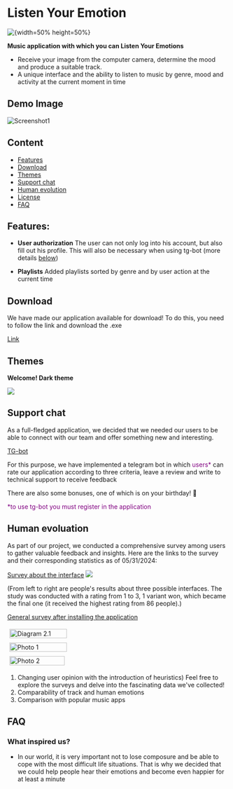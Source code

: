 # Listen Your Emotion

![{width=50% height=50%}](resources/image_files/LYEE.jpg)

**Music application with which you can Listen Your Emotions**

- Receive your image from the computer camera, determine the mood and produce a suitable track.
- A unique interface and the ability to listen to music by genre, mood and activity at the current moment in time

## Demo Image

![Screenshot1](resources/image_files/for_read.jpg) 

## Content

- [Features](#features)
- [Download](#download)
- [Themes](#themes)
- [Support chat](#Support-chat)
- [Human evolution](#Human-evoluation)
- [License](#license)
- [FAQ](#faq)

## Features:

- **User authorization** 
The user can not only log into his account, but also fill out his profile. 
This will also be necessary when using tg-bot (more details [below](#Support-chat))

 - **Playlists** Added playlists sorted by genre and by user action at the current time


## Download

We have made our application available for download!
To do this, you need to follow the link and download the .exe

[Link](https://drive.google.com/file/d/1PwEhHlbpH2-E3iqb75g9oV1D1xsFXYyT/view?usp=drive_link)


## Themes

**Welcome! Dark theme**

![](resources/image_files/for_read_dark.jpg) 

## Support chat

As a full-fledged application, we decided that we needed our users to be able to connect with our team and offer something new and interesting.

[TG-bot](https://t.me/lyesplyebot)


For this purpose, we have implemented a telegram bot in which <span style="color:purple">users*</span> can rate our application according to three criteria, leave a review and write to technical support to receive feedback

There are also some bonuses, one of which is on your birthday! 🎂

<span style="color:purple">*to use tg-bot you must register in the application</span>


## Human evoluation

As part of our project, we conducted a comprehensive survey among users to gather valuable feedback and insights. Here are the links to the survey and their corresponding statistics as of 05/31/2024:

[Survey about the interface](https://forms.gle/Jn33xH1AZ8u8M5bU7)
![](resources/image_files/maindiag1.JPG)

(From left to right are people's results about three possible interfaces. The study was conducted with a rating from 1 to 3, 1 variant won, which became the final one (it received the highest rating from 86 people).)

[General survey after installing the application](https://forms.gle/Z7M8XFjqk3ALbRS76)

<div style="display: flex; flex-wrap: wrap;">
    <img src="resources/image_files/diagram2.1.jpg" alt="Diagram 2.1" style="width: 51%; margin: 5px;">
    <img src="resources/image_files/giagram2.2.jpg" alt="Photo 1" style="width: 51%; margin: 5px;">
    <img src="resources/image_files/diagram2.3.jpg" alt="Photo 2" style="width: 50%; margin: 5px;">
</div>

1. Changing user opinion with the introduction of heuristics)
Feel free to explore the surveys and delve into the fascinating data we've collected!
2. Comparability of track and human emotions
3. Сomparison with popular music apps


## FAQ

### What inspired us?

- In our world, it is very important not to lose composure and be able to cope with the most difficult life situations. That is why we decided that we could help people hear their emotions and become even happier for at least a minute

